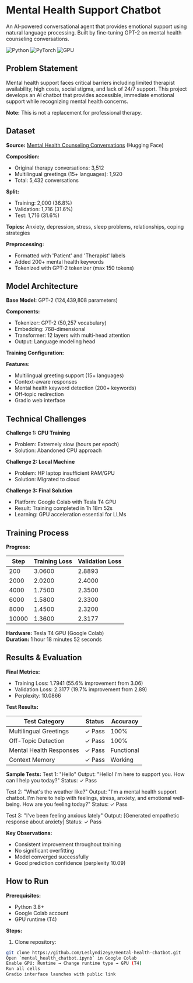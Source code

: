 # Mental Health Support Chatbot

An AI-powered conversational agent that provides emotional support using natural language processing. Built by fine-tuning GPT-2 on mental health counseling conversations.

![Python](https://img.shields.io/badge/Python-3.8+-blue.svg)
![PyTorch](https://img.shields.io/badge/PyTorch-2.8.0-red.svg)
![GPU](https://img.shields.io/badge/GPU-Tesla%20T4-green.svg)

## Problem Statement

Mental health support faces critical barriers including limited therapist availability, high costs, social stigma, and lack of 24/7 support. This project develops an AI chatbot that provides accessible, immediate emotional support while recognizing mental health concerns.

**Note:** This is not a replacement for professional therapy.

## Dataset

**Source:** [Mental Health Counseling Conversations](https://huggingface.co/datasets/Amod/mental_health_counseling_conversations) (Hugging Face)

**Composition:**
- Original therapy conversations: 3,512
- Multilingual greetings (15+ languages): 1,920
- Total: 5,432 conversations

**Split:**
- Training: 2,000 (36.8%)
- Validation: 1,716 (31.6%)
- Test: 1,716 (31.6%)

**Topics:** Anxiety, depression, stress, sleep problems, relationships, coping strategies

**Preprocessing:**
- Formatted with 'Patient' and 'Therapist' labels
- Added 200+ mental health keywords
- Tokenized with GPT-2 tokenizer (max 150 tokens)

## Model Architecture

**Base Model:** GPT-2 (124,439,808 parameters)

**Components:**
- Tokenizer: GPT-2 (50,257 vocabulary)
- Embedding: 768-dimensional
- Transformer: 12 layers with multi-head attention
- Output: Language modeling head

**Training Configuration:**

**Features:**
- Multilingual greeting support (15+ languages)
- Context-aware responses
- Mental health keyword detection (200+ keywords)
- Off-topic redirection
- Gradio web interface

## Technical Challenges

**Challenge 1: CPU Training**
- Problem: Extremely slow (hours per epoch)
- Solution: Abandoned CPU approach

**Challenge 2: Local Machine**
- Problem: HP laptop insufficient RAM/GPU
- Solution: Migrated to cloud

**Challenge 3: Final Solution**
- Platform: Google Colab with Tesla T4 GPU
- Result: Training completed in 1h 18m 52s
- Learning: GPU acceleration essential for LLMs

## Training Process

**Progress:**

| Step | Training Loss | Validation Loss |
|------|---------------|-----------------|
| 200  | 3.0600        | 2.8893         |
| 2000 | 2.0200        | 2.4000         |
| 4000 | 1.7500        | 2.3500         |
| 6000 | 1.5800        | 2.3300         |
| 8000 | 1.4500        | 2.3200         |
| 10000| 1.3600        | 2.3177         |

**Hardware:** Tesla T4 GPU (Google Colab)  
**Duration:** 1 hour 18 minutes 52 seconds

## Results & Evaluation

**Final Metrics:**
- Training Loss: 1.7941 (55.6% improvement from 3.06)
- Validation Loss: 2.3177 (19.7% improvement from 2.89)
- Perplexity: 10.0866

**Test Results:**

| Test Category | Status | Accuracy |
|---------------|--------|----------|
| Multilingual Greetings | ✓ Pass | 100% |
| Off-Topic Detection | ✓ Pass | 100% |
| Mental Health Responses | ✓ Pass | Functional |
| Context Memory | ✓ Pass | Working |

**Sample Tests:**
Test 1: "Hello"
Output: "Hello! I'm here to support you. How can I help you today?"
Status: ✓ Pass

Test 2: "What's the weather like?"
Output: "I'm a mental health support chatbot. I'm here to help with feelings, stress, anxiety, and emotional well-being. How are you feeling today?"
Status: ✓ Pass

Test 3: "I've been feeling anxious lately"
Output: [Generated empathetic response about anxiety]
Status: ✓ Pass

**Key Observations:**
- Consistent improvement throughout training
- No significant overfitting
- Model converged successfully
- Good prediction confidence (perplexity 10.09)

## How to Run

**Prerequisites:**
- Python 3.8+
- Google Colab account
- GPU runtime (T4)

**Steps:**

1. Clone repository:
```bash
git clone https://github.com/Leslyndizeye/mental-health-chatbot.git
Open `mental_health_chatbot.ipynb` in Google Colab
Enable GPU: Runtime → Change runtime type → GPU (T4)
Run all cells
Gradio interface launches with public link
